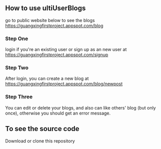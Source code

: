 ## How to use ultiUserBlogs
go to public website below to see the blogs
https://guangxingfirstproject.appspot.com/blog
### Step One
login if you're an existing user or sign up as an new user at https://guangxingfirstproject.appspot.com/signup
### Step Two
After login, you can create a new blog at https://guangxingfirstproject.appspot.com/blog/newpost
### Step Three
You can edit or delete your blogs, and also can like others' blog (but only once), otherwise you should get an error message.
## To see the source code
Download or clone this repository
